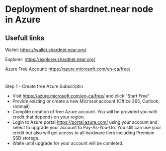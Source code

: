 #  Deployment of shardnet.near node in Azure

## Usefull links

Wallet: https://wallet.shardnet.near.org/

Explorer: https://explorer.shardnet.near.org/

Azure Free Account: https://azure.microsoft.com/en-ca/free/

#
Step 1 -  Create free Azure Subscriptin
  * Visit https://azure.microsoft.com/en-ca/free/ and click "Start Free"
  * Provide existing or create a new Microsot account (Office 365, Outlook, Hotmail)
  * Complite creation of free Azure account. You will be provided you with credit that depends on your region.
  * Login to Azure portal https://portal.azure.com/ using your account and select to upgrade your account to Pay-As-You-Go. 
    You still can use your credit but also will get access to all hardware tiers including Premium SSD storage.
  * Waite until upgrade for your account will be comleted.
